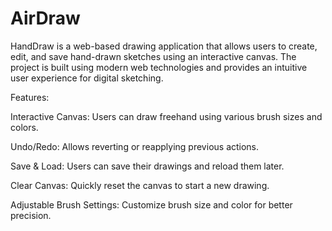 # AirDraw
HandDraw is a web-based drawing application that allows users to create, edit, and save hand-drawn sketches using an interactive canvas. The project is built using modern web technologies and provides an intuitive user experience for digital sketching.

Features:

Interactive Canvas: Users can draw freehand using various brush sizes and colors.

Undo/Redo: Allows reverting or reapplying previous actions.

Save & Load: Users can save their drawings and reload them later.

Clear Canvas: Quickly reset the canvas to start a new drawing.

Adjustable Brush Settings: Customize brush size and color for better precision.
